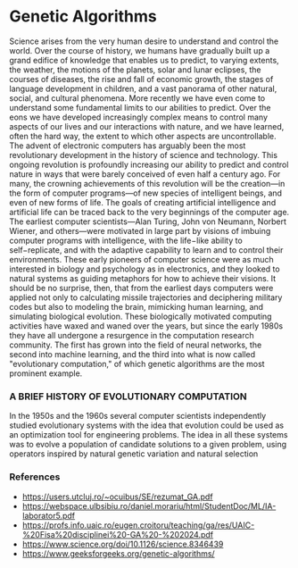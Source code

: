 # Genetic Algorithms

Science arises from the very human desire to understand and control the world. Over the course of history, we
humans have gradually built up a grand edifice of knowledge that enables us to predict, to varying extents, the
weather, the motions of the planets, solar and lunar eclipses, the courses of diseases, the rise and fall of
economic growth, the stages of language development in children, and a vast panorama of other natural,
social, and cultural phenomena. More recently we have even come to understand some fundamental limits to
our abilities to predict. Over the eons we have developed increasingly complex means to control many aspects
of our lives and our interactions with nature, and we have learned, often the hard way, the extent to which
other aspects are uncontrollable.
The advent of electronic computers has arguably been the most revolutionary development in the history of
science and technology. This ongoing revolution is profoundly increasing our ability to predict and control
nature in ways that were barely conceived of even half a century ago. For many, the crowning achievements
of this revolution will be the creation—in the form of computer programs—of new species of intelligent
beings, and even of new forms of life.
The goals of creating artificial intelligence and artificial life can be traced back to the very beginnings of the
computer age. The earliest computer scientists—Alan Turing, John von Neumann, Norbert Wiener, and
others—were motivated in large part by visions of imbuing computer programs with intelligence, with the
life−like ability to self−replicate, and with the adaptive capability to learn and to control their environments.
These early pioneers of computer science were as much interested in biology and psychology as in
electronics, and they looked to natural systems as guiding metaphors for how to achieve their visions. It
should be no surprise, then, that from the earliest days computers were applied not only to calculating missile
trajectories and deciphering military codes but also to modeling the brain, mimicking human learning, and
simulating biological evolution. These biologically motivated computing activities have waxed and waned
over the years, but since the early 1980s they have all undergone a resurgence in the computation research
community. The first has grown into the field of neural networks, the second into machine learning, and the
third into what is now called "evolutionary computation," of which genetic algorithms are the most prominent
example.

### A BRIEF HISTORY OF EVOLUTIONARY COMPUTATION

In the 1950s and the 1960s several computer scientists independently studied evolutionary systems with the
idea that evolution could be used as an optimization tool for engineering problems. The idea in all these
systems was to evolve a population of candidate solutions to a given problem, using operators inspired by
natural genetic variation and natural selection

### References
- https://users.utcluj.ro/~ocuibus/SE/rezumat_GA.pdf
- https://webspace.ulbsibiu.ro/daniel.morariu/html/StudentDoc/ML/IA-laborator5.pdf
- https://profs.info.uaic.ro/eugen.croitoru/teaching/ga/res/UAIC-%20Fisa%20disciplinei%20-GA%20-%202024.pdf
- https://www.science.org/doi/10.1126/science.8346439
- https://www.geeksforgeeks.org/genetic-algorithms/
